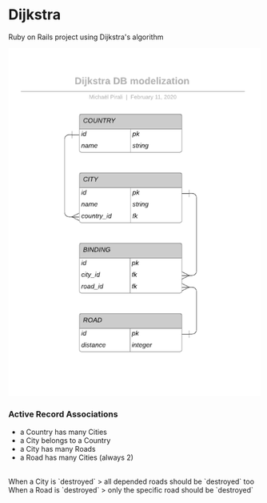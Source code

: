 # Dijkstra
Ruby on Rails project using Dijkstra's algorithm

![Dijkstra DB modelization schema](DBModel75.png "Dijkstra DB modelization schema")

### Active Record Associations
- a Country has many Cities
- a City belongs to a Country
- a City has many Roads
- a Road has many Cities (always 2)
<br>
When a City is `destroyed` > all depended roads should be `destroyed` too
When a Road is `destroyed` > only the specific road should be `destroyed`
